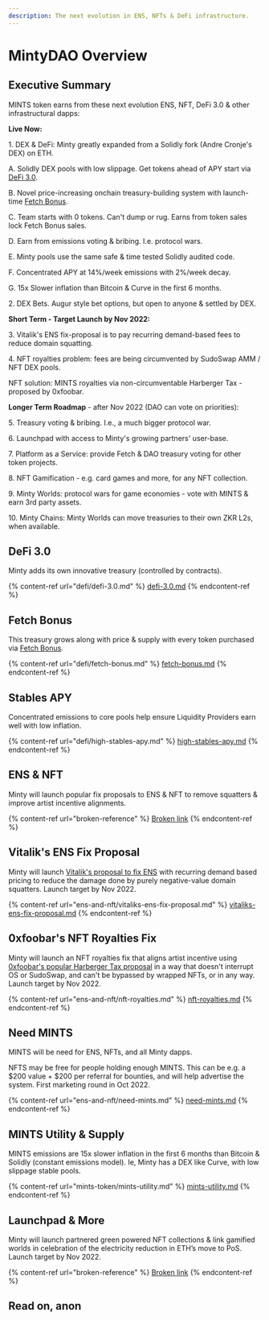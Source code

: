 ```yaml
---
description: The next evolution in ENS, NFTs & DeFi infrastructure.
---
```


# MintyDAO Overview

## **Executive Summary**

MINTS token earns from these next evolution ENS, NFT, DeFi 3.0 & other infrastructural dapps:

**Live Now:**

1\. DEX & DeFi: Minty greatly expanded from a Solidly fork (Andre Cronje's DEX) on ETH.

&#x20; A. Solidly DEX pools with low slippage. Get tokens ahead of APY start via [DeFi 3.0](defi/defi-3.0.md).

&#x20; B. Novel price-increasing onchain treasury-building system with launch-time [Fetch Bonus](defi/fetch-bonus.md).

&#x20; C. Team starts with 0 tokens. Can't dump or rug. Earns from token sales lock Fetch Bonus sales.

&#x20; D. Earn from emissions voting & bribing. I.e. protocol wars.

&#x20; E. Minty pools use the same safe & time tested Solidly audited code.

&#x20; F. Concentrated APY at 14%/week emissions with 2%/week decay.

&#x20; G. 15x Slower inflation than Bitcoin & Curve in the first 6 months.

2\. DEX Bets. Augur style bet options, but open to anyone & settled by DEX.

**Short Term - Target Launch by Nov 2022:**

3\. Vitalik's ENS fix-proposal is to pay recurring demand-based fees to reduce domain squatting.

4\. NFT royalties problem: fees are being circumvented by SudoSwap AMM / NFT DEX pools.

&#x20; NFT solution: MINTS royalties via non-circumventable Harberger Tax - proposed by 0xfoobar.

**Longer Term Roadmap** - after Nov 2022 (DAO can vote on priorities):

5\. Treasury voting & bribing. I.e., a much bigger protocol war.

6\. Launchpad with access to Minty's growing partners' user-base.

7\. Platform as a Service: provide Fetch & DAO treasury voting for other token projects.

8\. NFT Gamification - e.g. card games and more, for any NFT collection.

9\. Minty Worlds: protocol wars for game economies - vote with MINTS & earn 3rd party assets.

10\. Minty Chains: Minty Worlds can move treasuries to their own ZKR L2s, when available.

## DeFi 3.0

Minty adds its own innovative treasury (controlled by contracts).

{% content-ref url="defi/defi-3.0.md" %}
[defi-3.0.md](defi/defi-3.0.md)
{% endcontent-ref %}

## Fetch Bonus

This treasury grows along with price & supply with every token purchased via [Fetch Bonus](https://mintydao.io/fetch).

{% content-ref url="defi/fetch-bonus.md" %}
[fetch-bonus.md](defi/fetch-bonus.md)
{% endcontent-ref %}

## Stables APY

Concentrated emissions to core pools help ensure Liquidity Providers earn well with low inflation.

{% content-ref url="defi/high-stables-apy.md" %}
[high-stables-apy.md](defi/high-stables-apy.md)
{% endcontent-ref %}

## ENS & NFT

Minty will launch popular fix proposals to ENS & NFT to remove squatters & improve artist incentive alignments.

{% content-ref url="broken-reference" %}
[Broken link](broken-reference)
{% endcontent-ref %}

## Vitalik's ENS Fix Proposal

Minty will launch [Vitalik's proposal to fix ENS](https://twitter.com/vitalikbuterin/status/1568070721753989120) with recurring demand based pricing to reduce the damage done by purely negative-value domain squatters. Launch target by Nov 2022.

{% content-ref url="ens-and-nft/vitaliks-ens-fix-proposal.md" %}
[vitaliks-ens-fix-proposal.md](ens-and-nft/vitaliks-ens-fix-proposal.md)
{% endcontent-ref %}

## 0xfoobar's NFT Royalties Fix

Minty will launch an NFT royalties fix that aligns artist incentive using [0xfoobar's popular Harberger Tax proposal](https://twitter.com/0xfoobar/status/1563614234390704129?s=20\&t=KQoDGfY9K5PIiihI3Vc2\_g) in a way that doesn't interrupt OS or SudoSwap, and can't be bypassed by wrapped NFTs, or in any way.  Launch target by Nov 2022.

{% content-ref url="ens-and-nft/nft-royalties.md" %}
[nft-royalties.md](ens-and-nft/nft-royalties.md)
{% endcontent-ref %}



## Need MINTS

MINTS will be need for ENS, NFTs, and all Minty dapps.

NFTS may be free for people holding enough MINTS. This can be e.g. a $200 value + $200 per referral for bounties, and will help advertise the system. First marketing round in Oct 2022.

{% content-ref url="ens-and-nft/need-mints.md" %}
[need-mints.md](ens-and-nft/need-mints.md)
{% endcontent-ref %}

## MINTS Utility & Supply

MINTS emissions are 15x slower inflation in the first 6 months than Bitcoin & Solidly (constant emissions model). Ie, Minty has a DEX like Curve, with low slippage stable pools.

{% content-ref url="mints-token/mints-utility.md" %}
[mints-utility.md](mints-token/mints-utility.md)
{% endcontent-ref %}



## Launchpad & More

Minty will launch partnered green powered NFT collections & link gamified worlds in celebration of the electricity reduction in ETH’s move to PoS.  Launch target by Nov 2022.

{% content-ref url="broken-reference" %}
[Broken link](broken-reference)
{% endcontent-ref %}

## Read on, anon
